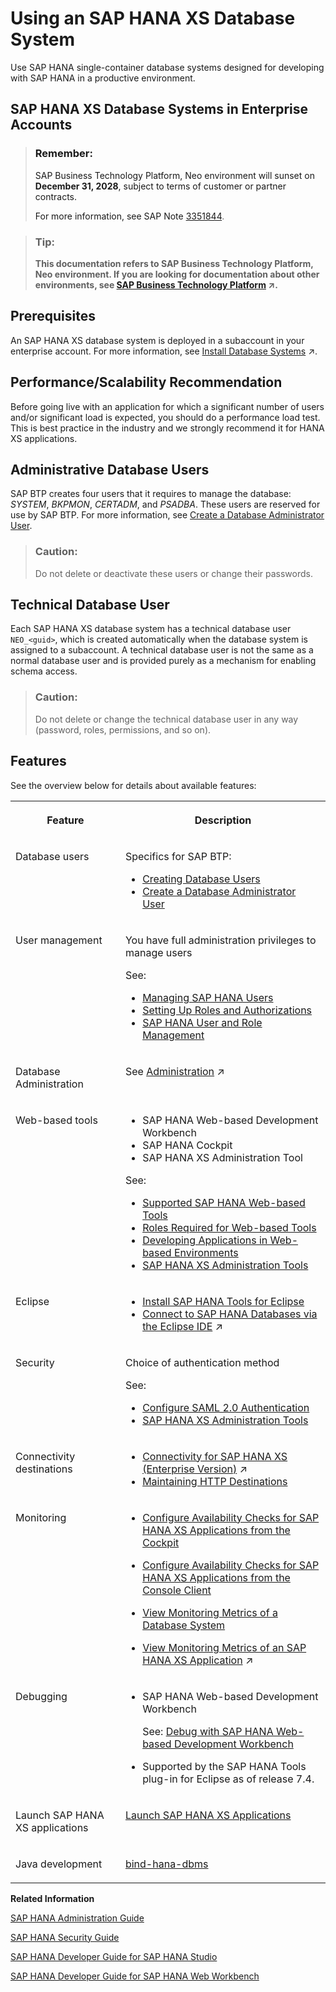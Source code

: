 <!-- loioc6f5764433354640a1e44b893399eaee -->

# Using an SAP HANA XS Database System

Use SAP HANA single-container database systems designed for developing with SAP HANA in a productive environment.

<a name="reference_bmm_kmy_ndb"/>

<!-- reference\_bmm\_kmy\_ndb -->

## SAP HANA XS Database Systems in Enterprise Accounts



> ### Remember:  
> SAP Business Technology Platform, Neo environment will sunset on **December 31, 2028**, subject to terms of customer or partner contracts.
> 
> For more information, see SAP Note [3351844](https://me.sap.com/notes/3351844).

> ### Tip:  
> **This documentation refers to SAP Business Technology Platform, Neo environment. If you are looking for documentation about other environments, see [SAP Business Technology Platform](https://help.sap.com/viewer/65de2977205c403bbc107264b8eccf4b/Cloud/en-US/6a2c1ab5a31b4ed9a2ce17a5329e1dd8.html "SAP Business Technology Platform (SAP BTP) is an integrated offering comprised of four technology portfolios: database and data management, application development and integration, analytics, and intelligent technologies. The platform offers users the ability to turn data into business value, compose end-to-end business processes, and build and extend SAP applications quickly.") :arrow_upper_right:.**



<a name="reference_bmm_kmy_ndb__section_vm2_yry_ndb"/>

## Prerequisites

An SAP HANA XS database system is deployed in a subaccount in your enterprise account. For more information, see [Install Database Systems](https://help.sap.com/viewer/3fa880aa54b74110ae99ad01503fcd60/Cloud/en-US/1261e6b87e174c05b774ea38fa3c8c51.html "Install a database system in the Neo environment using the SAP BTP cockpit.") :arrow_upper_right:.



<a name="reference_bmm_kmy_ndb__section_wm2_yry_ndb"/>

## Performance/Scalability Recommendation

Before going live with an application for which a significant number of users and/or significant load is expected, you should do a performance load test. This is best practice in the industry and we strongly recommend it for HANA XS applications.



<a name="reference_bmm_kmy_ndb__section_xm2_yry_ndb"/>

## Administrative Database Users

SAP BTP creates four users that it requires to manage the database: *SYSTEM*, *BKPMON*, *CERTADM*, and *PSADBA*. These users are reserved for use by SAP BTP. For more information, see [Create a Database Administrator User](create-a-database-administrator-user-c0fce6f.md).

> ### Caution:  
> Do not delete or deactivate these users or change their passwords.



<a name="reference_bmm_kmy_ndb__section_ym2_yry_ndb"/>

## Technical Database User

Each SAP HANA XS database system has a technical database user `NEO_<guid>`, which is created automatically when the database system is assigned to a subaccount. A technical database user is not the same as a normal database user and is provided purely as a mechanism for enabling schema access.

> ### Caution:  
> Do not delete or change the technical database user in any way \(password, roles, permissions, and so on\).



<a name="reference_bmm_kmy_ndb__section_zm2_yry_ndb"/>

## Features

See the overview below for details about available features:


<table>
<tr>
<th valign="top">

Feature

</th>
<th valign="top">

Description

</th>
</tr>
<tr>
<td valign="top">

Database users

</td>
<td valign="top">

Specifics for SAP BTP:

-   [Creating Database Users](creating-database-users-a55b836.md)
-   [Create a Database Administrator User](create-a-database-administrator-user-c0fce6f.md)



</td>
</tr>
<tr>
<td valign="top">

User management

</td>
<td valign="top">

You have full administration privileges to manage users

See:

-   [Managing SAP HANA Users](http://help.sap.com/saphelp_hanaplatform/helpdata/en/ed/7af17e5ae14de694d9bee5f35098f4/content.htm?frameset=/en/c0/555f0bbb5710148faabb0a6e35c457/frameset.htm)
-   [Setting Up Roles and Authorizations](http://help.sap.com/saphelp_hanaplatform/helpdata/en/8f/f545995b594245b2508a380457fbc8/content.htm?frameset=/en/9a/b0b327addd411ab6eadeba205a889e/frameset.htm)
-   [SAP HANA User and Role Management](http://help.sap.com/saphelp_hanaplatform/helpdata/en/de/a55d23bb571014bf25f6ed0d3b2b17/content.htm?frameset=/en/de/ec02ebbb57101483bdf3194c301d2e/frameset.htm)



</td>
</tr>
<tr>
<td valign="top">

Database Administration

</td>
<td valign="top">

See [Administration](https://help.sap.com/viewer/d4790b2de2f4429db6f3dff54e4d7b3a/Cloud/en-US/ac41e325a62e4d6c8516d7a63ef41df7.html "Use the SAP BTP cockpit or the console client to administer your database systems and databases in the Neo environment in SAP regions.") :arrow_upper_right:

</td>
</tr>
<tr>
<td valign="top">

Web-based tools

</td>
<td valign="top">

-   SAP HANA Web-based Development Workbench
-   SAP HANA Cockpit
-   SAP HANA XS Administration Tool

See:

-   [Supported SAP HANA Web-based Tools](supported-sap-hana-web-based-tools-ad3717d.md)
-   [Roles Required for Web-based Tools](assign-roles-required-for-the-sap-hana-xs-administration-tool-c006db5.md#loiod7c4ca5dac4f4dbbb47901eebe9ea0d1)
-   [Developing Applications in Web-based Environments](http://help.sap.com/saphelp_hanaplatform/helpdata/en/7f/99b0f952d04792912587c99e299ef5/content.htm?frameset=/en/5f/eb72f0511e43449f9ad79409a5d259/frameset.htm)
-   [SAP HANA XS Administration Tools](http://help.sap.com/saphelp_hanaplatform/helpdata/en/68/6f32f2da7947368f8a6906860bc19b/content.htm?frameset=/en/00/0ca1e3486640ef8b884cdf1a050fbb/frameset.htm)



</td>
</tr>
<tr>
<td valign="top">

Eclipse

</td>
<td valign="top">

-   [Install SAP HANA Tools for Eclipse](install-sap-hana-tools-for-eclipse-b0e351a.md)
-   [Connect to SAP HANA Databases via the Eclipse IDE](https://help.sap.com/viewer/d4790b2de2f4429db6f3dff54e4d7b3a/Cloud/en-US/4efc124a0ccc42b3b502ad3a3908d23d.html "Connect to an SAP HANA single-container (XS) or tenant database system (MDC) using SAP HANA tools via the Eclipse IDE.") :arrow_upper_right:



</td>
</tr>
<tr>
<td valign="top">

Security

</td>
<td valign="top">

Choice of authentication method

See:

-   [Configure SAML 2.0 Authentication](configure-saml-2-0-authentication-2a71022.md)
-   [SAP HANA XS Administration Tools](http://help.sap.com/saphelp_hanaplatform/helpdata/en/68/6f32f2da7947368f8a6906860bc19b/content.htm?frameset=/en/00/0ca1e3486640ef8b884cdf1a050fbb/frameset.htm)



</td>
</tr>
<tr>
<td valign="top">

Connectivity destinations

</td>
<td valign="top">

-   [Connectivity for SAP HANA XS (Enterprise Version)](https://help.sap.com/viewer/b865ed651e414196b39f8922db2122c7/Cloud/en-US/9d0e9e8397f544d9a5de5df52fd1e757.html "") :arrow_upper_right:
-   [Maintaining HTTP Destinations](https://help.sap.com/viewer/b3d0daf2a98e49ada00bf31b7ca7a42e/2.0.latest/en-US/ca340c09551c40b7837e773b9d051821.html)



</td>
</tr>
<tr>
<td valign="top">

Monitoring

</td>
<td valign="top">

-   [Configure Availability Checks for SAP HANA XS Applications from the Cockpit](configure-availability-checks-for-sap-hana-xs-applications-from-the-cockpit-a6663f0.md)

-   [Configure Availability Checks for SAP HANA XS Applications from the Console Client](configure-availability-checks-for-sap-hana-xs-applications-from-the-console-client-951d9b8.md)

-   [View Monitoring Metrics of a Database System](view-monitoring-metrics-of-a-database-system-b02814d.md)

-   [View Monitoring Metrics of an SAP HANA XS Application](https://help.sap.com/viewer/64f7d2b06c6b40a9b3097860c5930641/Cloud/en-US/c39b4a143a3647a9810cdd05882703a0.html "In the SAP BTP cockpit, you can view the history of custom checks to help you monitor your SAP HANA XS application.") :arrow_upper_right:




</td>
</tr>
<tr>
<td valign="top">

Debugging

</td>
<td valign="top">

-   SAP HANA Web-based Development Workbench

    See: [Debug with SAP HANA Web-based Development Workbench](debug-with-sap-hana-web-based-development-workbench-1beaa7a.md)

-   Supported by the SAP HANA Tools plug-in for Eclipse as of release 7.4.



</td>
</tr>
<tr>
<td valign="top">

Launch SAP HANA XS applications

</td>
<td valign="top">

[Launch SAP HANA XS Applications](launch-sap-hana-xs-applications-0dd61c3.md) 

</td>
</tr>
<tr>
<td valign="top">

Java development

</td>
<td valign="top">

[bind-hana-dbms](../50-administration-and-ops-neo/bind-hana-dbms-affa782.md) 

</td>
</tr>
</table>

**Related Information**  


[SAP HANA Administration Guide](https://help.sap.com/viewer/6b94445c94ae495c83a19646e7c3fd56/2.0.00/en-US)

[SAP HANA Security Guide](https://help.sap.com/viewer/b3ee5778bc2e4a089d3299b82ec762a7/2.0.00/en-US)

[SAP HANA Developer Guide for SAP HANA Studio](https://help.sap.com/viewer/52715f71adba4aaeb480d946c742d1f6/2.0.00/en-US)

[SAP HANA Developer Guide for SAP HANA Web Workbench](https://help.sap.com/viewer/b3d0daf2a98e49ada00bf31b7ca7a42e/2.0.00/en-US/)

